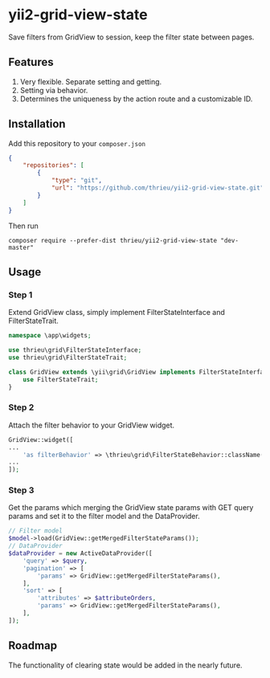 # yii2-grid-view-state
Save filters from GridView to session, keep the filter state between pages.

## Features
1. Very flexible. Separate setting and getting.
2. Setting via behavior.
3. Determines the uniqueness by the action route and a customizable ID.

## Installation
Add this repository to your `composer.json`

```json
{
    "repositories": [
        {
            "type": "git",
            "url": "https://github.com/thrieu/yii2-grid-view-state.git"
        }
    ]
}
```

Then run

```
composer require --prefer-dist thrieu/yii2-grid-view-state "dev-master"
```

## Usage
### Step 1
Extend GridView class, simply implement FilterStateInterface and FilterStateTrait.
```php
namespace \app\widgets;

use thrieu\grid\FilterStateInterface;
use thrieu\grid\FilterStateTrait;

class GridView extends \yii\grid\GridView implements FilterStateInterface {
    use FilterStateTrait;
}
```
### Step 2
Attach the filter behavior to your GridView widget.
```php
GridView::widget([
...
    'as filterBehavior' => \thrieu\grid\FilterStateBehavior::className(),
...
]);
```
### Step 3
Get the params which merging the GridView state params with GET query params and set it to the filter model and the DataProvider.
```php
// Filter model
$model->load(GridView::getMergedFilterStateParams());
// DataProvider
$dataProvider = new ActiveDataProvider([
    'query' => $query,
    'pagination' => [
        'params' => GridView::getMergedFilterStateParams(),
    ],
    'sort' => [
        'attributes' => $attributeOrders,
        'params' => GridView::getMergedFilterStateParams(),
    ],
]);
```

## Roadmap
The functionality of clearing state would be added in the nearly future.
